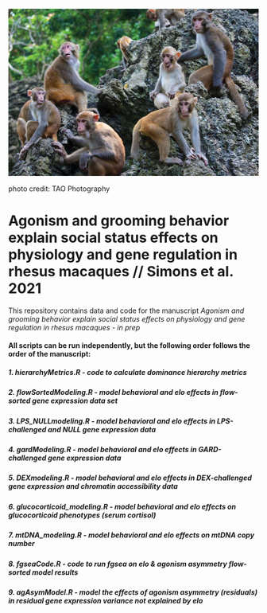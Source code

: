 <p align="center">
  <img src="./misc/bx0bwn.jpg" width="700" title="hover text">
</p>
photo credit: TAO Photography

# Agonism and grooming behavior explain social status effects on physiology and gene regulation in rhesus macaques // Simons et al. 2021

This repository contains data and code for the manuscript _Agonism and grooming behavior explain social status effects on physiology and gene regulation in rhesus macaques - in prep_

#### All scripts can be run independently, but the following order follows the order of the manuscript:
##### 1. hierarchyMetrics.R - code to calculate dominance hierarchy metrics
##### 2. flowSortedModeling.R - model behavioral and elo effects in flow-sorted gene expression data set
##### 3. LPS_NULLmodeling.R - model behavioral and elo effects in LPS-challenged and NULL gene expression data
##### 4. gardModeling.R - model behavioral and elo effects in GARD-challenged gene expression data
##### 5. DEXmodeling.R - model behavioral and elo effects in DEX-challenged gene expression and chromatin accessibility data
##### 6. glucocorticoid_modeling.R - model behavioral and elo effects on glucocorticoid phenotypes (serum cortisol)
##### 7. mtDNA_modeling.R - model behavioral and elo effects on mtDNA copy number
##### 8. fgseaCode.R - code to run fgsea on elo & agonism asymmetry flow-sorted model results
##### 9. agAsymModel.R - model the effects of agonism asymmetry (residuals) in residual gene expression variance not explained by elo

